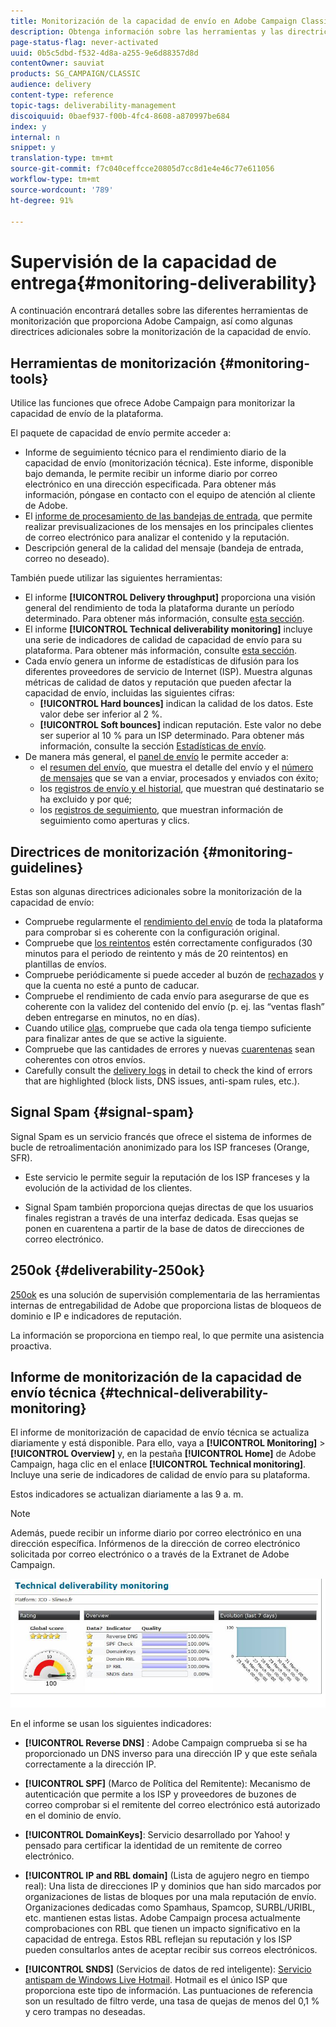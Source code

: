 ```yaml
---
title: Monitorización de la capacidad de envío en Adobe Campaign Classic
description: Obtenga información sobre las herramientas y las directrices sobre la monitorización de capacidad de envío en Adobe Campaign Classic.
page-status-flag: never-activated
uuid: 0b5c5dbd-f532-4d8a-a255-9e6d88357d8d
contentOwner: sauviat
products: SG_CAMPAIGN/CLASSIC
audience: delivery
content-type: reference
topic-tags: deliverability-management
discoiquuid: 0baef937-f00b-4fc4-8608-a870997be684
index: y
internal: n
snippet: y
translation-type: tm+mt
source-git-commit: f7c040ceffcce20805d7cc8d1e4e46c77e611056
workflow-type: tm+mt
source-wordcount: '789'
ht-degree: 91%

---
```



# Supervisión de la capacidad de entrega{#monitoring-deliverability}

A continuación encontrará detalles sobre las diferentes herramientas de monitorización que proporciona Adobe Campaign, así como algunas directrices adicionales sobre la monitorización de la capacidad de envío.

## Herramientas de monitorización {#monitoring-tools}

Utilice las funciones que ofrece Adobe Campaign para monitorizar la capacidad de envío de la plataforma.

El paquete de capacidad de envío permite acceder a:

* Informe de seguimiento técnico para el rendimiento diario de la capacidad de envío (monitorización técnica). Este informe, disponible bajo demanda, le permite recibir un informe diario por correo electrónico en una dirección especificada. Para obtener más información, póngase en contacto con el equipo de atención al cliente de Adobe.
* El [informe de procesamiento de las bandejas de entrada](../../delivery/using/inbox-rendering.md), que permite realizar previsualizaciones de los mensajes en los principales clientes de correo electrónico para analizar el contenido y la reputación.
* Descripción general de la calidad del mensaje (bandeja de entrada, correo no deseado).

También puede utilizar las siguientes herramientas:

* El informe **[!UICONTROL Delivery throughput]** proporciona una visión general del rendimiento de toda la plataforma durante un período determinado. Para obtener más información, consulte [esta sección](../../reporting/using/global-reports.md#delivery-throughput).
* El informe **[!UICONTROL Technical deliverability monitoring]** incluye una serie de indicadores de calidad de capacidad de envío para su plataforma. Para obtener más información, consulte [esta sección](#technical-deliverability-monitoring).
* Cada envío genera un informe de estadísticas de difusión para los diferentes proveedores de servicio de Internet (ISP). Muestra algunas métricas de calidad de datos y reputación que pueden afectar la capacidad de envío, incluidas las siguientes cifras:
   * **[!UICONTROL Hard bounces]** indican la calidad de los datos. Este valor debe ser inferior al 2 %.
   * **[!UICONTROL Soft bounces]** indican reputación. Este valor no debe ser superior al 10 % para un ISP determinado.
   Para obtener más información, consulte la sección [Estadísticas de envío](../../reporting/using/global-reports.md#delivery-statistics).
* De manera más general, el [panel de envío](../../delivery/using/monitoring-a-delivery.md#delivery-dashboard) le permite acceder a:
   * el [resumen del envío](../../delivery/using/monitoring-a-delivery.md#delivery-summary), que muestra el detalle del envío y el [número de mensajes](../../delivery/using/monitoring-a-delivery.md#number-of-messages-sent) que se van a enviar, procesados y enviados con éxito;
   * los [registros de envío y el historial](../../delivery/using/monitoring-a-delivery.md#delivery-logs-and-history), que muestran qué destinatario se ha excluido y por qué;
   * los [registros de seguimiento](../../delivery/using/monitoring-a-delivery.md#tracking-logs), que muestran información de seguimiento como aperturas y clics.

## Directrices de monitorización {#monitoring-guidelines}

Estas son algunas directrices adicionales sobre la monitorización de la capacidad de envío:

* Compruebe regularmente el [rendimiento del envío](../../reporting/using/global-reports.md#delivery-throughput) de toda la plataforma para comprobar si es coherente con la configuración original.
* Compruebe que [los reintentos](../../delivery/using/understanding-delivery-failures.md#retries-after-a-delivery-temporary-failure) estén correctamente configurados (30 minutos para el periodo de reintento y más de 20 reintentos) en plantillas de envíos.
* Compruebe periódicamente si puede acceder al buzón de [rechazados](../../delivery/using/understanding-delivery-failures.md#bounce-mail-management) y que la cuenta no esté a punto de caducar.
* Compruebe el rendimiento de cada envío para asegurarse de que es coherente con la validez del contenido del envío (p. ej. las “ventas flash” deben entregarse en minutos, no en días).
* Cuando utilice [olas](../../delivery/using/steps-sending-the-delivery.md#sending-using-multiple-waves), compruebe que cada ola tenga tiempo suficiente para finalizar antes de que se active la siguiente.
* Compruebe que las cantidades de errores y nuevas [cuarentenas](../../delivery/using/understanding-quarantine-management.md) sean coherentes con otros envíos.
* Carefully consult the [delivery logs](../../delivery/using/monitoring-a-delivery.md#delivery-logs-and-history) in detail to check the kind of errors that are highlighted (block lists, DNS issues, anti-spam rules, etc.).

## Signal Spam {#signal-spam}

Signal Spam es un servicio francés que ofrece el sistema de informes de bucle de retroalimentación anonimizado para los ISP franceses (Orange, SFR).

* Este servicio le permite seguir la reputación de los ISP franceses y la evolución de la actividad de los clientes.

* Signal Spam también proporciona quejas directas de que los usuarios finales registran a través de una interfaz dedicada. Esas quejas se ponen en cuarentena a partir de la base de datos de direcciones de correo electrónico.

## 250ok {#deliverability-250ok}

[250ok](https://250ok.com/) es una solución de supervisión complementaria de las herramientas internas de entregabilidad de Adobe que proporciona listas de bloqueos de dominio e IP e indicadores de reputación.

La información se proporciona en tiempo real, lo que permite una asistencia proactiva.

## Informe de monitorización de la capacidad de envío técnica {#technical-deliverability-monitoring}

El informe de monitorización de capacidad de envío técnica se actualiza diariamente y está disponible. Para ello, vaya a **[!UICONTROL Monitoring]** > **[!UICONTROL Overview]** y, en la pestaña **[!UICONTROL Home]** de Adobe Campaign, haga clic en el enlace **[!UICONTROL Technical monitoring]**. Incluye una serie de indicadores de calidad de envío para su plataforma.

Estos indicadores se actualizan diariamente a las 9 a. m.

>[!NOTE]
>
>Además, puede recibir un informe diario por correo electrónico en una dirección específica. Infórmenos de la dirección de correo electrónico solicitada por correo electrónico o a través de la Extranet de Adobe Campaign.

![](assets/s_tn_del_monitoring.png)

En el informe se usan los siguientes indicadores:

* **[!UICONTROL Reverse DNS]** : Adobe Campaign comprueba si se ha proporcionado un DNS inverso para una dirección IP y que este señala correctamente a la dirección IP.

* **[!UICONTROL SPF]** (Marco de Política del Remitente): Mecanismo de autenticación que permite a los ISP y proveedores de buzones de correo comprobar si el remitente del correo electrónico está autorizado en el dominio de envío.

* **[!UICONTROL DomainKeys]**: Servicio desarrollado por Yahoo! y pensado para certificar la identidad de un remitente de correo electrónico.

* **[!UICONTROL IP and RBL domain]** (Lista de agujero negro en tiempo real): Una lista de direcciones IP y dominios que han sido marcados por organizaciones de listas de bloques por una mala reputación de envío. Organizaciones dedicadas como Spamhaus, Spamcop, SURBL/URIBL, etc. mantienen estas listas. Adobe Campaign procesa actualmente comprobaciones con RBL que tienen un impacto significativo en la capacidad de entrega. Estos RBL reflejan su reputación y los ISP pueden consultarlos antes de aceptar recibir sus correos electrónicos.

* **[!UICONTROL SNDS]** (Servicios de datos de red inteligente): [Servicio antispam de Windows Live Hotmail](https://sendersupport.olc.protection.outlook.com/snds/FAQ.aspx). Hotmail es el único ISP que proporciona este tipo de información. Las puntuaciones de referencia son un resultado de filtro verde, una tasa de quejas de menos del 0,1 % y cero trampas no deseadas.

<!--### Delivery Reports - Broadcast Statistics {#broadcast-statistics}

Each delivery will generate a broadcast statistics report when you open a delivery in the “Deliveries List”, which includes some reputation metrics that may impact your deliverability.-->
